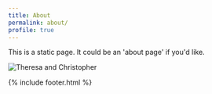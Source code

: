 ```yaml
---
title: About
permalink: about/
profile: true
---
```


This is a static page. It could be an 'about page' if you'd like.

![Theresa and Christopher][theresa]

{% include footer.html %}

[theresa]: ../assets/images/test/theresa.jpg